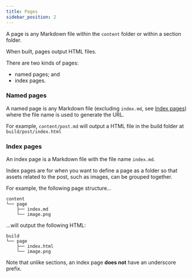 ```yaml
---
title: Pages
sidebar_position: 2
---
```


A page is any Markdown file within the `content` folder or within a section
folder.

When built, pages output HTML files.

There are two kinds of pages:

* named pages; and
* index pages.

### Named pages

A named page is any Markdown file (excluding `index.md`, see [Index
pages](#index-pages)) where the file name is used to generate the URL.

For example, `content/post.md` will output a HTML file in the build folder at
`build/post/index.html`

### Index pages

An index page is a Markdown file with the file name `index.md`.

Index pages are for when you want to define a page as a folder so that assets
related to the post, such as images, can be grouped together.

For example, the following page structure&hellip;

```
content
└── page
    ├── index.md
    └── image.png
```

&hellip;will output the following HTML:

```
build
└── page
    ├── index.html
    └── image.png
```

Note that unlike sections, an index page **does not** have an underscore prefix.
